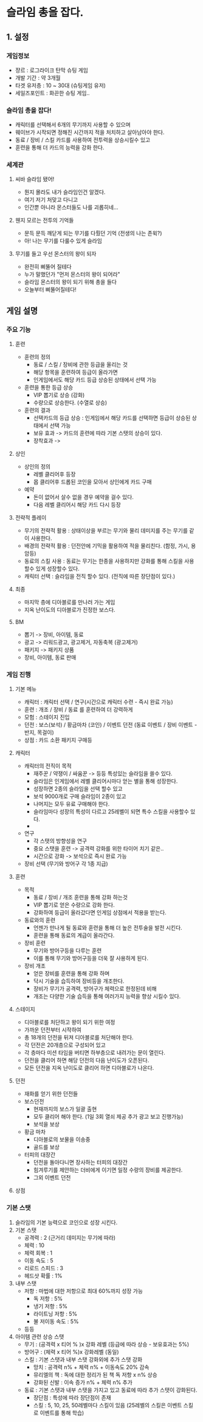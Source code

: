 # 슬라임 총을 잡다.
## 1. 설정
### 게임정보
- 쟝르 : 로그라이크 탄막 슈팅 게임
- 개발 기간 : 약 3개월
- 타겟 유저층 : 10 ~ 30대 (슈팅게임 유저)
- 세일즈포인트 : 화끈한 슈팅 게임..  

### 슬라임 총을 잡다!
- 캐릭터를 선택해서 6개의 무기까지 사용할 수 있으며
- 웨이브가 시작되면 정해진 시간까지 적을 처치하고 살아남아야 한다.
- 동료 / 장비 / 스킬 카드를 사용하여 전투력을 상승시킬수 있고
- 훈련을 통해 더 카드의 능력을 강화 한다.

### 세계관
1) 씨바 슬라임 됐어!
    - 뭔지 몰라도 내가 슬라임인건 알겠다.
    - 여기 저기 처맞고 다니고
    - 인간뿐 아니라 몬스터들도 나를 괴롭히네...
  
2) 웬지 모르는 전투의 기억들
    - 문득 문득 깨닫게 되는 무기를 다뤘던 기억 (전생의 나는 존윅?)
    - 아! 나는 무기를 다룰수 있게 슬라임 
  
3) 무기를 들고 우선 몬스터의 왕이 되자
    - 완전히 삐뚤어 질테다
    - 누가 말했던가 "먼저 몬스터의 왕이 되어라"
    - 슬라임 몬스터의 왕이 되기 위해 총을 들다
    - 오늘부터 삐뚤어질테다!

## 게임 설명
### 주요 기능
1) 훈련
    - 훈련의 정의
        - 동료 / 스킬 / 장비에 관한 등급을 올리는 것
        - 해당 항목을 훈련하여 등급이 올라가면 
        - 인게임에서도 해당 카드 등급 상승된 상태에서 선택 가능
    - 훈련을 통한 등급 상승
        - VIP 뽑기로 상승 (강화)
        - 수량으로 상승한다. (수열로 상승) 
    - 훈련의 결과
        - 선택카드의 등급 상승 : 인게임에서 해당 카드를 선택하면 등급이 상승된 상태에서 선택 가능
        - 보유 효과 -> 카드의 훈련에 따라 기본 스탯의 상승이 있다.
        - 장착효과 ->  

2) 상인 
    - 상인의 정의
        - 레벨 클리어후 등장
        - 몹 클리어후 드롭된 코인을 모아서 상인에게 카드 구매 
    - 예약
        - 돈이 없어서 살수 없을 경우 예약을 걸수 있다.
        - 다음 레벨 클리어시 해당 카드 다시 등장 

3) 전략적 플레이    
    - 무기의 전략적 활용 : 상태이상을 부르는 무기와 물리 데미지를 주는 무기를 같이 사용한다.
    - 배경의 전략적 활용 : 던전안에 기믹을 활용하여 적을 물리친다. (함정, 가시, 용암등)
    - 동료의 스킬 사용 : 동료는 무기는 한종을 사용하지만 강화를 통해 스킬을 사용할수 있게 성장할수 있다.
    - 캐릭터 선택 : 슬라임을 전직 할수 있다. (전직에 따른 장단점이 있다.)

4) 최종
    - 마지막 층에 디아블로를 만나러 가는 게임
    - 지옥 난이도의 디아블로가 진정한 보스다.   
   
5) BM
    - 뽑기 -> 장비, 아이템, 동료
    - 광고 -> 리워드광고, 광고제거, 자동축복 (광고제거)
    - 패키지 -> 패키지 상품
    - 장비, 아이템, 동료 판매 

### 게임 진행 
1) 기본 메뉴
    - 캐릭터 : 캐릭터 선택 / 연구(시간으로 캐릭터 수련 - 즉시 완료 가능)
    - 훈련 : 개조 / 장비 / 동료 를 훈련하여 더 강력하게     
    - 모험 : 스테이지 진입
    - 던전 : 보스(보석) / 황금마차 (코인) / 이벤트 던전 (동료 이벤트 / 장비 이벤트 - 반지, 목걸이)
    - 상점 : 카드 소환 패키지 구매등

2) 캐릭터 
    - 캐릭터의 전직이 목적
        - 재주꾼 / 약쟁이 / 싸움꾼 -> 등등 특성있는 슬라임을 쓸수 있다.
        - 슬라임은 인게임에서 레벨 클리어시마다 얻는 별을 통해 성장한다.
        - 성장하면 2종의 슬라임을 선택 할수 있고
        - 보석 9000개로 구매 슬라임이 2종이 있고
        - 나머지는 모두 유료 구매해야 한다.
        - 슬라임마다 성장의 특성이 다르고 25레벨이 되면 특수 스킬을 사용할수 있다.
        - 
    - 연구
        - 각 스탯의 방향성을 연구
        - 중요 스탯을 훈련 -> 공격력 강화를 위한 타이어 치기 같은..
        - 시간으로 강화 -> 보석으로 즉시 완료 가능 
    - 장비 선택 (무기와 방어구 각 1종 지급)
3) 훈련
    - 목적
        - 동료 / 장비 / 개조 훈련을 통해 강화 하는것
        - VIP 뽑기로 얻은 수량으로 강화 한다.
        - 강화하여 등급이 올라갔다면 인게임 상점에서 적용을 받는다.    
    - 동료와의 훈련
        - 언젠가 만나게 될 동료와 훈련을 통해 더 높은 전투술을 발전 시킨다.
        - 훈련을 통해 동료의 계급이 올라간다.
    - 장비 훈련
        - 무기와 방어구등을 다루는 훈련
        - 이를 통해 무기와 방어구등을 더욱 잘 사용하게 된다.
    - 장비 개조
        - 얻은 장비를 훈련을 통해 강화 하며
        - 닥시 기술을 습득하여 장비등을 개조한다.
        - 장비가 무기가 공격력, 방어구가 체력으로 한정된데 비해
        - 개조는 다양한 기술 습득을 통해 여러가지 능력을 향상 시킬수 있다.    
3) 스테이지
    - 디아블로를 처단하고 왕이 되기 위한 여정
    - 가까운 던전부터 시작하여
    - 총 18개의 던전을 뒤져 디아블로를 처단해야 한다.
    - 각 던전은 20개층으로 구성되어 있고
    - 각 층마다 미션 타임을 버티면 하부층으로 내려가는 문이 열린다.
    - 던전을 클리어 하면 해당 던전의 다음 난이도가 오픈된다.
    - 모든 던전을 지옥 난이도로 클리어 하면 디아블로가 나온다.
4) 던전
    - 재화를 얻기 위한 던전들
    - 보스던전
        - 현재까지의 보스가 일괄 출현
        - 모두 클리어 해야 한다. (1일 3회 열쇠 제공 추가 광고 보고 진행가능)
        - 보석을 보상   
    - 황금 마차
        - 디아블로의 보물을 이송중
        - 골드를 보상
    - 터피의 대장간
        - 던전을 돌아다니면 장사하는 터피의 대장간
        - 힘겨루기를 제안하는 더비에게 이기면 일정 수량의 장비를 제공한다.
        - 그외 이벤트 던전     
7) 상점

### 기본 스탯
1) 슬라임의 기본 능력으로 코인으로 성장 시킨다.
2) 기본 스탯
    - 공격력 : 2 (근거리 데미지는 무기에 따라)
    - 체력 : 10
    - 체력 회복 : 1    
    - 이동 속도 : 5      
    - 리로드 스피드 : 3
    - 헤드샷 확률 : 1%
3) 내부 스탯
    - 저항 : 마법에 대한 저항으로 최대 60%까지 성장 가능
        -  독 저항 : 5%
        - 냉기 저항 : 5%
        - 라이트닝 저항 : 5%
        - 불 저이동 속도 : 5%
    - 등등       
4) 아이템 관련 상승 스탯
    - 무기 : (공격력 x 티어 % )x 강화 레벨 (등급에 따라 상승 - 보유효과는 5%)
    - 방어구 : (체력 x 티어 %)x 강화레벨 (동일)
    - 스킬 : 기본 스탯과 내부 스탯 강화외에 추가 스탯 강화
        - 망치 : 공격력 n% + 체력 n% + 이동속도 20% 감속
        - 뮤리엘의 책 : 독에 대한 정리가 된 책 독 저항 x n% 상승
        - 강화된 신발 : 이속 증가 n% + 체력 n% 추가   
    - 동료 : 기본 스탯과 내부 스탯을 가지고 있고 동료에 따라 추가 스탯이 강화된다.
        - 장단점 : 특성에 따라 장단점이 존재
        - 스킬 : 5, 10, 25, 50레벨마다 스킬이 있음 (25레벨의 스킬은 이벤트 스킬로 이벤트를 통해 학습)
